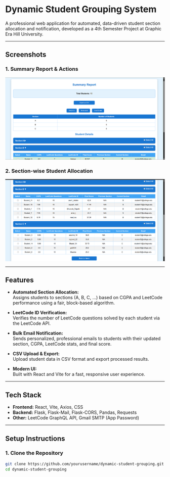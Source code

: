 # Dynamic Student Grouping System

A professional web application for automated, data-driven student section allocation and notification, developed as a 4th Semester Project at Graphic Era Hill University.

---

## Screenshots

### 1. Summary Report & Actions

![Summary Report](client\public\screenshots\summary-report.png)

### 2. Section-wise Student Allocation

![Section Allocation](client\public\screenshots\section-allocation.png.png)

---

## Features

- **Automated Section Allocation:**  
  Assigns students to sections (A, B, C, ...) based on CGPA and LeetCode performance using a fair, block-based algorithm.

- **LeetCode ID Verification:**  
  Verifies the number of LeetCode questions solved by each student via the LeetCode API.

- **Bulk Email Notification:**  
  Sends personalized, professional emails to students with their updated section, CGPA, LeetCode stats, and final score.

- **CSV Upload & Export:**  
  Upload student data in CSV format and export processed results.

- **Modern UI:**  
  Built with React and Vite for a fast, responsive user experience.

---

## Tech Stack

- **Frontend:** React, Vite, Axios, CSS
- **Backend:** Flask, Flask-Mail, Flask-CORS, Pandas, Requests
- **Other:** LeetCode GraphQL API, Gmail SMTP (App Password)

---

## Setup Instructions

### 1. Clone the Repository

```bash
git clone https://github.com/yourusername/dynamic-student-grouping.git
cd dynamic-student-grouping
```